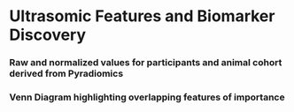 # Ultrasomic Features and Biomarker Discovery

### Raw and normalized values for participants and animal cohort derived from Pyradiomics

### Venn Diagram highlighting overlapping features of importance
